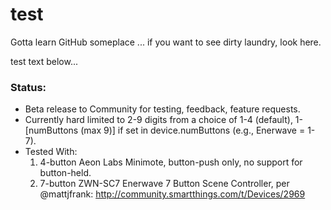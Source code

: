 # test

Gotta learn GitHub someplace ... if you want to see dirty laundry, look here.

test text below...

### Status:
- Beta release to Community for testing, feedback, feature requests.
- Currently hard limited to 2-9 digits from a choice of 1-4 (default),
    1-[numButtons (max 9)] if set in device.numButtons (e.g., Enerwave = 1-7).
- Tested With:
    1. 4-button Aeon Labs Minimote, button-push only, no support for button-held.
    2. 7-button ZWN-SC7 Enerwave 7 Button Scene Controller, per @mattjfrank:
        <http://community.smartthings.com/t/Devices/2969>
